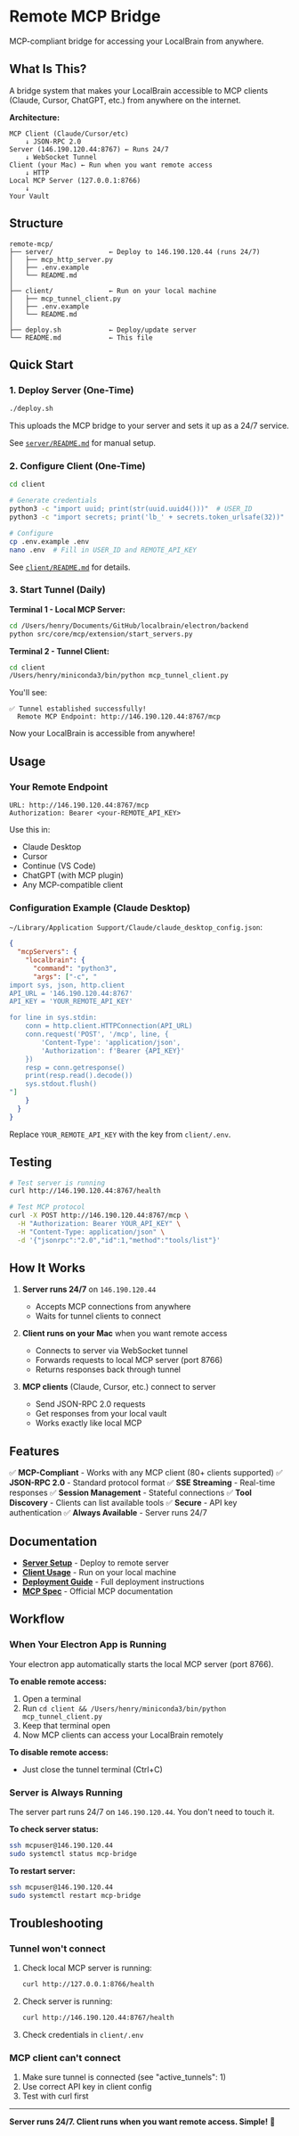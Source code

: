 # Remote MCP Bridge

MCP-compliant bridge for accessing your LocalBrain from anywhere.

## What Is This?

A bridge system that makes your LocalBrain accessible to MCP clients (Claude, Cursor, ChatGPT, etc.) from anywhere on the internet.

**Architecture:**
```
MCP Client (Claude/Cursor/etc)
    ↓ JSON-RPC 2.0
Server (146.190.120.44:8767) ← Runs 24/7
    ↓ WebSocket Tunnel
Client (your Mac) ← Run when you want remote access
    ↓ HTTP
Local MCP Server (127.0.0.1:8766)
    ↓
Your Vault
```

## Structure

```
remote-mcp/
├── server/              ← Deploy to 146.190.120.44 (runs 24/7)
│   ├── mcp_http_server.py
│   ├── .env.example
│   └── README.md
│
├── client/              ← Run on your local machine
│   ├── mcp_tunnel_client.py
│   ├── .env.example
│   └── README.md
│
├── deploy.sh            ← Deploy/update server
└── README.md            ← This file
```

## Quick Start

### 1. Deploy Server (One-Time)

```bash
./deploy.sh
```

This uploads the MCP bridge to your server and sets it up as a 24/7 service.

See [`server/README.md`](server/README.md) for manual setup.

### 2. Configure Client (One-Time)

```bash
cd client

# Generate credentials
python3 -c "import uuid; print(str(uuid.uuid4()))"  # USER_ID
python3 -c "import secrets; print('lb_' + secrets.token_urlsafe(32))"  # REMOTE_API_KEY

# Configure
cp .env.example .env
nano .env  # Fill in USER_ID and REMOTE_API_KEY
```

See [`client/README.md`](client/README.md) for details.

### 3. Start Tunnel (Daily)

**Terminal 1 - Local MCP Server:**
```bash
cd /Users/henry/Documents/GitHub/localbrain/electron/backend
python src/core/mcp/extension/start_servers.py
```

**Terminal 2 - Tunnel Client:**
```bash
cd client
/Users/henry/miniconda3/bin/python mcp_tunnel_client.py
```

You'll see:
```
✅ Tunnel established successfully!
  Remote MCP Endpoint: http://146.190.120.44:8767/mcp
```

Now your LocalBrain is accessible from anywhere!

## Usage

### Your Remote Endpoint

```
URL: http://146.190.120.44:8767/mcp
Authorization: Bearer <your-REMOTE_API_KEY>
```

Use this in:
- Claude Desktop
- Cursor
- Continue (VS Code)
- ChatGPT (with MCP plugin)
- Any MCP-compatible client

### Configuration Example (Claude Desktop)

`~/Library/Application Support/Claude/claude_desktop_config.json`:
```json
{
  "mcpServers": {
    "localbrain": {
      "command": "python3",
      "args": ["-c", "
import sys, json, http.client
API_URL = '146.190.120.44:8767'
API_KEY = 'YOUR_REMOTE_API_KEY'

for line in sys.stdin:
    conn = http.client.HTTPConnection(API_URL)
    conn.request('POST', '/mcp', line, {
        'Content-Type': 'application/json',
        'Authorization': f'Bearer {API_KEY}'
    })
    resp = conn.getresponse()
    print(resp.read().decode())
    sys.stdout.flush()
"]
    }
  }
}
```

Replace `YOUR_REMOTE_API_KEY` with the key from `client/.env`.

## Testing

```bash
# Test server is running
curl http://146.190.120.44:8767/health

# Test MCP protocol
curl -X POST http://146.190.120.44:8767/mcp \
  -H "Authorization: Bearer YOUR_API_KEY" \
  -H "Content-Type: application/json" \
  -d '{"jsonrpc":"2.0","id":1,"method":"tools/list"}'
```

## How It Works

1. **Server runs 24/7** on `146.190.120.44`
   - Accepts MCP connections from anywhere
   - Waits for tunnel clients to connect

2. **Client runs on your Mac** when you want remote access
   - Connects to server via WebSocket tunnel
   - Forwards requests to local MCP server (port 8766)
   - Returns responses back through tunnel

3. **MCP clients** (Claude, Cursor, etc.) connect to server
   - Send JSON-RPC 2.0 requests
   - Get responses from your local vault
   - Works exactly like local MCP

## Features

✅ **MCP-Compliant** - Works with any MCP client (80+ clients supported)
✅ **JSON-RPC 2.0** - Standard protocol format
✅ **SSE Streaming** - Real-time responses
✅ **Session Management** - Stateful connections
✅ **Tool Discovery** - Clients can list available tools
✅ **Secure** - API key authentication
✅ **Always Available** - Server runs 24/7

## Documentation

- **[Server Setup](server/README.md)** - Deploy to remote server
- **[Client Usage](client/README.md)** - Run on your local machine
- **[Deployment Guide](DEPLOY_MCP_COMPLIANT.md)** - Full deployment instructions
- **[MCP Spec](https://modelcontextprotocol.io/)** - Official MCP documentation

## Workflow

### When Your Electron App is Running

Your electron app automatically starts the local MCP server (port 8766).

**To enable remote access:**
1. Open a terminal
2. Run `cd client && /Users/henry/miniconda3/bin/python mcp_tunnel_client.py`
3. Keep that terminal open
4. Now MCP clients can access your LocalBrain remotely

**To disable remote access:**
- Just close the tunnel terminal (Ctrl+C)

### Server is Always Running

The server part runs 24/7 on `146.190.120.44`. You don't need to touch it.

**To check server status:**
```bash
ssh mcpuser@146.190.120.44
sudo systemctl status mcp-bridge
```

**To restart server:**
```bash
ssh mcpuser@146.190.120.44
sudo systemctl restart mcp-bridge
```

## Troubleshooting

### Tunnel won't connect

1. Check local MCP server is running:
   ```bash
   curl http://127.0.0.1:8766/health
   ```

2. Check server is running:
   ```bash
   curl http://146.190.120.44:8767/health
   ```

3. Check credentials in `client/.env`

### MCP client can't connect

1. Make sure tunnel is connected (see "active_tunnels": 1)
2. Use correct API key in client config
3. Test with curl first

---

**Server runs 24/7. Client runs when you want remote access. Simple!** 🚀

